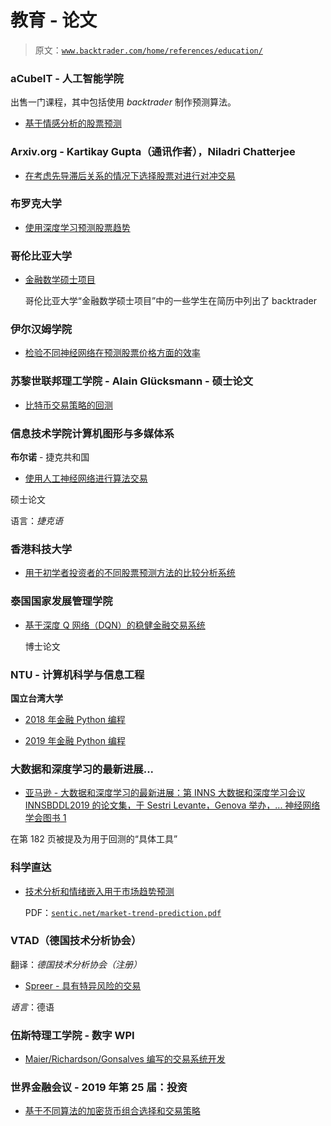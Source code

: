 # 教育 - 论文

> 原文：[`www.backtrader.com/home/references/education/`](https://www.backtrader.com/home/references/education/)

### aCubeIT - 人工智能学院

出售一门课程，其中包括使用 *backtrader* 制作预测算法。

+   [基于情感分析的股票预测](https://acubeit.com/stock-prediction-based-on-sentiment-analysis/)

### Arxiv.org - Kartikay Gupta（通讯作者），Niladri Chatterjee

+   [在考虑先导滞后关系的情况下选择股票对进行对冲交易](https://arxiv.org/ftp/arxiv/papers/1906/1906.05057.pdf)

### 布罗克大学

+   [使用深度学习预测股票趋势](https://dr.library.brocku.ca/bitstream/handle/10464/14506/Brock_Fazeli_Arvand_2019.pdf)

### 哥伦比亚大学

+   [金融数学硕士项目](http://www.math.columbia.edu/mafn/wp-content/uploads/2018/10/Early-Regular-Summer-Employment-Candidates-10-25-2018.pdf)

    哥伦比亚大学“金融数学硕士项目”中的一些学生在简历中列出了 backtrader

### 伊尔汉姆学院

+   [检验不同神经网络在预测股票价格方面的效率](https://portfolios.cs.earlham.edu/wp-content/uploads/2017/12/examine-neural-networks-1.pdf)

### 苏黎世联邦理工学院 - Alain Glücksmann - 硕士论文

+   [比特币交易策略的回测](https://www.ethz.ch/content/dam/ethz/special-interest/mtec/chair-of-entrepreneurial-risks-dam/documents/dissertation/master%20thesis/Master_Thesis_Gl%C3%BCcksmann_13June2019.pdf)

### 信息技术学院计算机图形与多媒体系

**布尔诺** - 捷克共和国

+   [使用人工神经网络进行算法交易](https://core.ac.uk/download/pdf/44404873.pdf)

硕士论文

语言：*捷克语*

### 香港科技大学

+   [用于初学者投资者的不同股票预测方法的比较分析系统](http://www.cse.ust.hk/~rossiter/fyp/90_RO3_Final_201819.pdf)

### 泰国国家发展管理学院

+   [基于深度 Q 网络（DQN）的稳健金融交易系统](https://repository.nida.ac.th/bitstream/handle/662723737/4077/b203303.pdf)

    博士论文

### NTU - 计算机科学与信息工程

**国立台湾大学**

+   [2018 年金融 Python 编程](https://www.csie.ntu.edu.tw/~d00922011/python/298/python.html)

+   [2019 年金融 Python 编程](https://www.csie.ntu.edu.tw/~d00922011/python.html)

### 大数据和深度学习的最新进展...

+   [亚马逊 - 大数据和深度学习的最新进展：第 INNS 大数据和深度学习会议 INNSBDDL2019 的论文集，于 Sestri Levante，Genova 举办，... 神经网络学会图书 1](https://www.amazon.com/s?k=9783030168414)

在第 182 页被提及为用于回测的“具体工具”

### 科学直达

+   [技术分析和情绪嵌入用于市场趋势预测](https://www.sciencedirect.com/science/article/pii/S0957417419304142)

    PDF：[`sentic.net/market-trend-prediction.pdf`](https://sentic.net/market-trend-prediction.pdf)

### VTAD（德国技术分析协会）

翻译：*德国技术分析协会（注册）*

+   [Spreer - 具有特异风险的交易](https://www.vtad.de/wp-content/uploads/2019/04/AW19-spreer_final.pdf)

*语言*：德语

### 伍斯特理工学院 - 数字 WPI

+   [Maier/Richardson/Gonsalves 编写的交易系统开发](https://digitalcommons.wpi.edu/cgi/viewcontent.cgi?article=6334&context=iqp-all)

### 世界金融会议 - 2019 年第 25 届：投资

+   [基于不同算法的加密货币组合选择和交易策略](https://www.world-finance-conference.com/papers_wfc/cf8e5e641a354ea66de0d3c09ff59f52.pdf)
